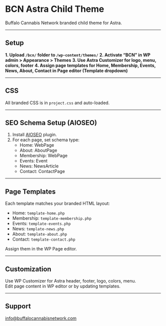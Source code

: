 # BCN Astra Child Theme

Buffalo Cannabis Network branded child theme for Astra.

---

## Setup

**1. Upload `/bcn/` folder to `/wp-content/themes/`**
**2. Activate “BCN” in WP admin > Appearance > Themes**
**3. Use Astra Customizer for logo, menu, colors, footer**
**4. Assign page templates for Home, Membership, Events, News, About, Contact in Page editor (Template dropdown)**

---

## CSS

All branded CSS is in `project.css` and auto-loaded.

---

## SEO Schema Setup (AIOSEO)

1. Install [AIOSEO](https://aioseo.com/) plugin.
2. For each page, set schema type:
   - Home: WebPage
   - About: AboutPage
   - Membership: WebPage
   - Events: Event
   - News: NewsArticle
   - Contact: ContactPage

---

## Page Templates

Each template matches your branded HTML layout:
- Home: `template-home.php`
- Membership: `template-membership.php`
- Events: `template-events.php`
- News: `template-news.php`
- About: `template-about.php`
- Contact: `template-contact.php`

Assign them in the WP Page editor.

---

## Customization

Use WP Customizer for Astra header, footer, logo, colors, menu.  
Edit page content in WP editor or by updating templates.

---

## Support

info@buffalocannabisnetwork.com